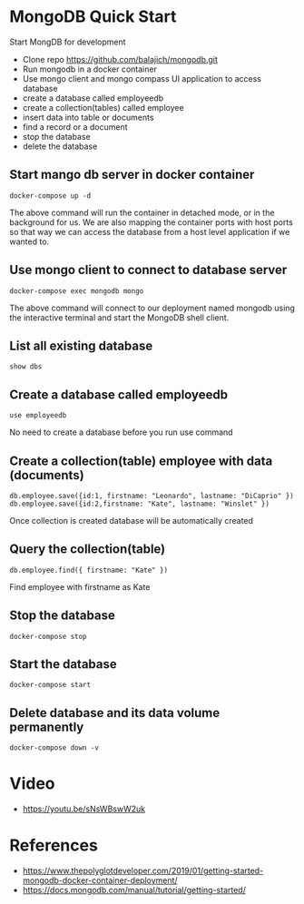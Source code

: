 # MongoDB Quick Start
Start MongDB for development
- Clone repo https://github.com/balajich/mongodb.git
- Run mongodb in a docker container
- Use mongo client and mongo compass UI application to access database
- create a database called employeedb
- create a collection(tables) called employee
- insert data into table or documents
- find a record or a document
- stop the database
- delete the database

## Start mango db server in docker container
    docker-compose up -d
The above command will run the container in detached mode, or in the background for us. We are also mapping the container ports with host ports so that way we can access the database from a host level application if we wanted to.
## Use mongo client to connect to database server
    docker-compose exec mongodb mongo
The above command will connect to our deployment named mongodb using the interactive terminal and start the MongoDB shell client.
## List all existing database
    show dbs
## Create a database called employeedb
    use employeedb
No need to create a database before you run use command
## Create a collection(table) employee with data (documents)
    db.employee.save({id:1, firstname: "Leonardo", lastname: "DiCaprio" })
    db.employee.save({id:2,firstname: "Kate", lastname: "Winslet" })
Once collection is created database will be automatically created
## Query the collection(table)
    db.employee.find({ firstname: "Kate" })
Find employee with firstname as Kate
## Stop the database
    docker-compose stop
## Start the database
    docker-compose start
## Delete database and its data volume permanently
    docker-compose down -v
# Video
- https://youtu.be/sNsWBswW2uk
# References
- https://www.thepolyglotdeveloper.com/2019/01/getting-started-mongodb-docker-container-deployment/
- https://docs.mongodb.com/manual/tutorial/getting-started/
